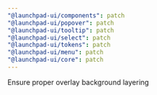 ```yaml
---
"@launchpad-ui/components": patch
"@launchpad-ui/popover": patch
"@launchpad-ui/tooltip": patch
"@launchpad-ui/select": patch
"@launchpad-ui/tokens": patch
"@launchpad-ui/menu": patch
"@launchpad-ui/core": patch
---
```


Ensure proper overlay background layering
